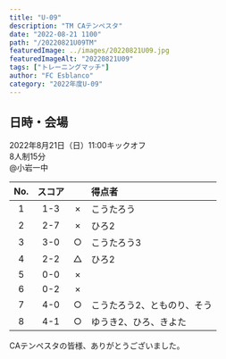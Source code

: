 ```yaml
---
title: "U-09"
description: "TM CAテンペスタ"
date: "2022-08-21 1100"
path: "/20220821U09TM"
featuredImage: ../images/20220821U09.jpg
featuredImageAlt: "20220821U09"
tags: ["トレーニングマッチ"]
author: "FC Esblanco"
category: "2022年度U-09"
---
```


## 日時・会場

2022年8月21日（日）11:00キックオフ<br>
8人制15分<br>
@小岩一中

| No.| スコア |   |得点者  |
|:--:|:------:|:-:|:--------|
| 1  | 1-3 | × |こうたろう|
| 2  | 2-7 | × |ひろ2|
| 3  | 3-0 | ○ |こうたろう3|
| 4  | 2-2 | △ |ひろ2|
| 5  | 0-0 | × ||
| 6  | 0-2 | × ||
| 7  | 4-0 | ○ |こうたろう2、とものり、そう|
| 8  | 4-1 | ○ |ゆうき2、ひろ、きよた|

CAテンペスタの皆様、ありがとうございました。